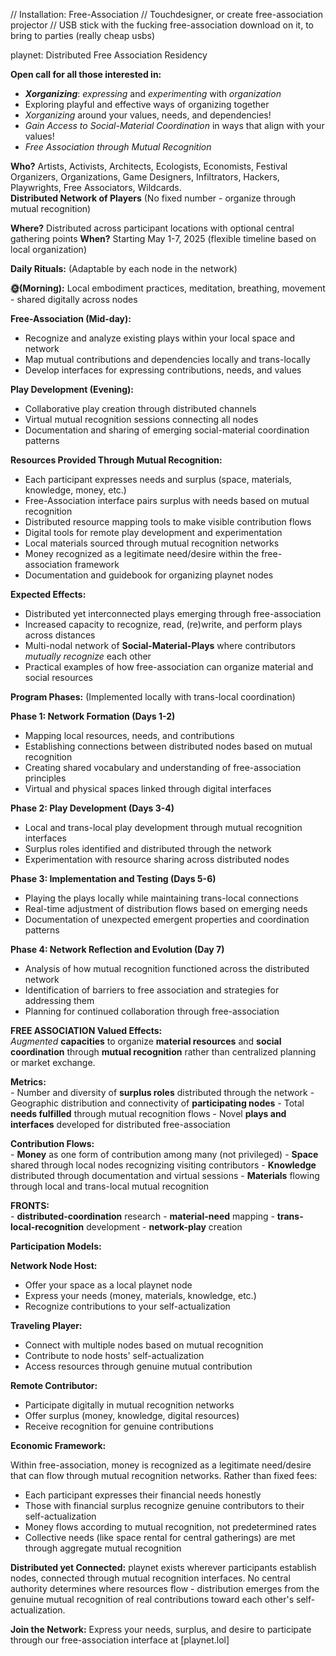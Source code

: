 // Installation: Free-Association
// Touchdesigner, or create free-association projector
// USB stick with the fucking free-association download on it, to bring to parties (really cheap usbs)


playnet: Distributed Free Association Residency

**Open call for all those interested in:** 

* ***Xorganizing***: *expressing* and *experimenting* with *organization*  
* Exploring playful and effective ways of organizing together  
* *Xorganizing* around your values, needs, and dependencies!  
* *Gain Access to Social-Material Coordination* in ways that align with your values!  
* *Free Association through Mutual Recognition*

**Who?** Artists, Activists, Architects, Ecologists, Economists, Festival Organizers, Organizations, Game Designers, Infiltrators, Hackers, Playwrights, Free Associators, Wildcards.  
**Distributed Network of Players** (No fixed number - organize through mutual recognition)

**Where?** Distributed across participant locations with optional central gathering points
**When?** Starting May 1-7, 2025 (flexible timeline based on local organization)

**Daily Rituals:** (Adaptable by each node in the network)

**🌞(Morning):** Local embodiment practices, meditation, breathing, movement - shared digitally across nodes

**Free-Association (Mid-day):**
* Recognize and analyze existing plays within your local space and network
* Map mutual contributions and dependencies locally and trans-locally
* Develop interfaces for expressing contributions, needs, and values

**Play Development (Evening):**
* Collaborative play creation through distributed channels
* Virtual mutual recognition sessions connecting all nodes
* Documentation and sharing of emerging social-material coordination patterns

**Resources Provided Through Mutual Recognition:** 

* Each participant expresses needs and surplus (space, materials, knowledge, money, etc.)
* Free-Association interface pairs surplus with needs based on mutual recognition
* Distributed resource mapping tools to make visible contribution flows
* Digital tools for remote play development and experimentation
* Local materials sourced through mutual recognition networks
* Money recognized as a legitimate need/desire within the free-association framework
* Documentation and guidebook for organizing playnet nodes

**Expected Effects:** 

* Distributed yet interconnected plays emerging through free-association  
* Increased capacity to recognize, read, (re)write, and perform plays across distances
* Multi-nodal network of **Social-Material-Plays** where contributors *mutually recognize* each other
* Practical examples of how free-association can organize material and social resources

**Program Phases:** (Implemented locally with trans-local coordination)

**Phase 1: Network Formation (Days 1-2)**
* Mapping local resources, needs, and contributions
* Establishing connections between distributed nodes based on mutual recognition
* Creating shared vocabulary and understanding of free-association principles
* Virtual and physical spaces linked through digital interfaces

**Phase 2: Play Development (Days 3-4)**
* Local and trans-local play development through mutual recognition interfaces
* Surplus roles identified and distributed through the network
* Experimentation with resource sharing across distributed nodes

**Phase 3: Implementation and Testing (Days 5-6)**
* Playing the plays locally while maintaining trans-local connections
* Real-time adjustment of distribution flows based on emerging needs
* Documentation of unexpected emergent properties and coordination patterns

**Phase 4: Network Reflection and Evolution (Day 7)**
* Analysis of how mutual recognition functioned across the distributed network
* Identification of barriers to free association and strategies for addressing them
* Planning for continued collaboration through free-association

**FREE ASSOCIATION Valued Effects:**   
*Augmented* **capacities** to organize **material resources** and **social coordination** through **mutual recognition** rather than centralized planning or market exchange.

**Metrics:**  
\- Number and diversity of **surplus roles** distributed through the network
\- Geographic distribution and connectivity of **participating nodes**
\- Total **needs fulfilled** through mutual recognition flows
\- Novel **plays and interfaces** developed for distributed free-association

**Contribution Flows:**  
\- **Money** as one form of contribution among many (not privileged)
\- **Space** shared through local nodes recognizing visiting contributors
\- **Knowledge** distributed through documentation and virtual sessions
\- **Materials** flowing through local and trans-local mutual recognition

**FRONTS:**  
\- **distributed-coordination** research
\- **material-need** mapping
\- **trans-local-recognition** development
\- **network-play** creation

**Participation Models:**

**Network Node Host:**
- Offer your space as a local playnet node
- Express your needs (money, materials, knowledge, etc.)
- Recognize contributions to your self-actualization

**Traveling Player:**
- Connect with multiple nodes based on mutual recognition
- Contribute to node hosts' self-actualization
- Access resources through genuine mutual contribution

**Remote Contributor:**
- Participate digitally in mutual recognition networks
- Offer surplus (money, knowledge, digital resources)
- Receive recognition for genuine contributions

**Economic Framework:**

Within free-association, money is recognized as a legitimate need/desire that can flow through mutual recognition networks. Rather than fixed fees:

- Each participant expresses their financial needs honestly
- Those with financial surplus recognize genuine contributors to their self-actualization
- Money flows according to mutual recognition, not predetermined rates
- Collective needs (like space rental for central gatherings) are met through aggregate mutual recognition

**Distributed yet Connected:**
playnet exists wherever participants establish nodes, connected through mutual recognition interfaces. No central authority determines where resources flow - distribution emerges from the genuine mutual recognition of real contributions toward each other's self-actualization.

**Join the Network:**
Express your needs, surplus, and desire to participate through our free-association interface at [playnet.lol]
